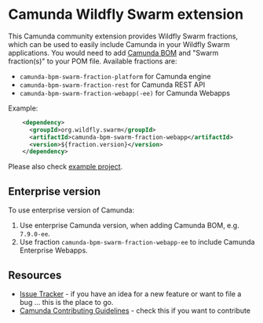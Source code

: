 # Camunda Wildfly Swarm extension

This Camunda community extension provides Wildfly Swarm fractions, which can be used to easily include Camunda in your Wildfly Swarm applications.
You would need to add [Camunda BOM](https://docs.camunda.org/get-started/apache-maven/) and "Swarm fraction(s)" to your POM file. Available fractions are:

* `camunda-bpm-swarm-fraction-platform` for Camunda engine
* `camunda-bpm-swarm-fraction-rest` for Camunda REST API
* `camunda-bpm-swarm-fraction-webapp(-ee)` for Camunda Webapps

Example:

```xml
    <dependency>
      <groupId>org.wildfly.swarm</groupId>
      <artifactId>camunda-bpm-swarm-fraction-webapp</artifactId>
      <version>${fraction.version}</version>
    </dependency>
```

Please also check [example project](https://github.com/camunda/camunda-bpm-wildfly-swarm/tree/master/example).

## Enterprise version

To use enterprise version of Camunda:

1. Use enterprise Camunda version, when adding Camunda BOM, e.g. `7.9.0-ee`.
2. Use fraction `camunda-bpm-swarm-fraction-webapp-ee` to include Camunda Enterprise Webapps.

## Resources

* [Issue Tracker](https://github.com/camunda/camunda-bpm-wildfly-swarm/issues) - if you have an idea for a new feature or want to file a bug ... this is the place to go.
* [Camunda Contributing Guidelines](https://github.com/camunda/camunda-bpm-platform/blob/master/CONTRIBUTING.md) - check this if you want to contribute

